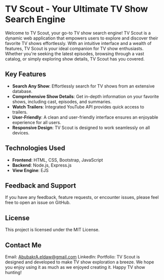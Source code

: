 # TV Scout - Your Ultimate TV Show Search Engine

Welcome to TV Scout, your go-to TV show search engine! TV Scout is a dynamic web application that empowers users to explore and discover their favorite TV shows effortlessly. With an intuitive interface and a wealth of features, TV Scout is your ideal companion for TV show enthusiasts. Whether you're seeking the latest episodes, browsing through a vast catalog, or simply exploring show details, TV Scout has you covered.

## Key Features

- **Search Any Show**: Effortlessly search for TV shows from an extensive database.
- **Comprehensive Show Details**: Get in-depth information on your favorite shows, including cast, episodes, and summaries.
- **Watch Trailers**: Integrated YouTube API provides quick access to trailers.
- **User-Friendly**: A clean and user-friendly interface ensures an enjoyable experience for all users.
- **Responsive Design**: TV Scout is designed to work seamlessly on all devices.

## Technologies Used

- **Frontend**: HTML, CSS, Bootstrap, JavaScript
- **Backend**: Node.js, Express.js
- **View Engine**: EJS

## Feedback and Support
If you have any feedback, feature requests, or encounter issues, please feel free to open an issue on GitHub.

## License
This project is licensed under the MIT License.

## Contact Me
Email: AbubakrA.eldaw@gmail.com
LinkedIn: 
Portfolio: 
TV Scout is designed and developed to make TV show exploration a breeze. We hope you enjoy using it as much as we enjoyed creating it. Happy TV show hunting!
